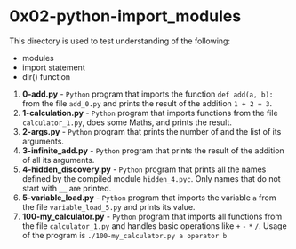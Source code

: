 # 0x02-python-import_modules
This directory is used to test understanding of the following:
- modules
- import statement
- dir() function
1. **0-add.py** - `Python` program that imports the function `def add(a, b):` from the file `add_0.py` and prints the result of the addition `1 + 2 = 3`.
2. **1-calculation.py** - `Python` program that imports functions from the file `calculator_1.py`, does some Maths, and prints the result.
3. **2-args.py** - `Python` program that prints the number of and the list of its arguments.
4. **3-infinite_add.py** - `Python` program that prints the result of the addition of all its arguments.
5. **4-hidden_discovery.py** - `Python` program that prints all the names defined by the compiled module `hidden_4.pyc`. Only names that do not start with `__` are printed.
6. **5-variable_load.py** - `Python` program that imports the variable `a` from the file `variable_load_5.py` and prints its value.
7. **100-my_calculator.py** - `Python` program that imports all functions from the file `calculator_1.py` and handles basic operations like `+` `-` `*` `/`. Usage of the program is `./100-my_calculator.py a operator b`
